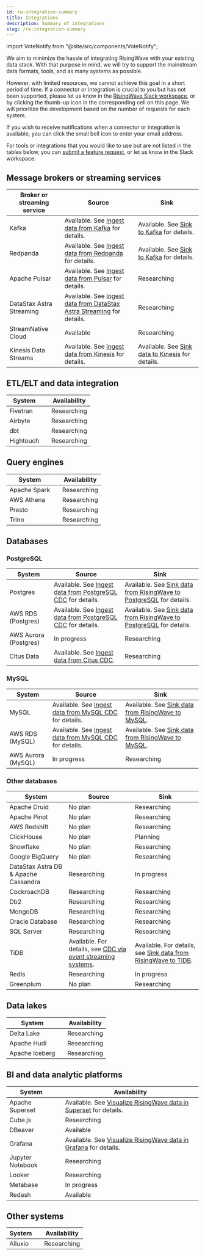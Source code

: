 ```yaml
---
id: rw-integration-summary
title: Integrations
description: Summary of integrations
slug: /rw-integration-summary
---
```

<head>
  <link rel="canonical" href="https://docs.risingwave.com/docs/current/rw-integration-summary/" />
</head>

<!-- MDX imports -->
import VoteNotify from "@site/src/components/VoteNotify";

We aim to minimize the hassle of integrating RisingWave with your existing data stack. With that purpose in mind, we will try to support the mainstream data formats, tools, and as many systems as possible.

However, with limited resources, we cannot achieve this goal in a short period of time. If a connector or integration is crucial to you but has not been supported, please let us know in the [RisingWave Slack workspace](https://www.risingwave.com/slack), or by clicking the thumb-up icon in the corresponding cell on this page. We will prioritize the development based on the number of requests for each system.

If you wish to receive notifications when a connector or integration is available, you can click the small bell icon to enter your email address.

For tools or integrations that you would like to use but are not listed in the tables below, you can [submit a feature request](https://github.com/risingwavelabs/risingwave/issues/new?assignees=&labels=type%2Ffeature&template=feature_request.yml), or let us know in the Slack workspace.

## Message brokers or streaming services

|Broker or streaming service| Source | Sink |
|---|---|---|
|Kafka | Available. See [Ingest data from Kafka](/create-source/create-source-kafka.md) for details. | Available. See [Sink to Kafka](/guides/create-sink-kafka.md) for details.| |
|Redpanda | Available. See [Ingest data from Redpanda](/create-source/create-source-redpanda.md) for details. |Available. See [Sink to Kafka](/guides/create-sink-kafka.md) for details.|
|Apache Pulsar|Available. See [Ingest data from Pulsar](/create-source/create-source-pulsar.md) for details. | Researching <VoteNotify note="pulsar_sink" />|
|DataStax Astra Streaming| Available. See [Ingest data from DataStax Astra Streaming](/guides/connector-astra-streaming.md) for details. | Researching <VoteNotify note="astra_streaming_sink" />|
|StreamNative Cloud| Available| Researching <VoteNotify note="streamnative_cloud_sink" />|
|Kinesis Data Streams|Available. See [Ingest data from Kinesis](/create-source/create-source-kinesis.md) for details.|Available. See [Sink data to Kinesis](/guides/sink-to-aws-kinesis.md) for details.|

## ETL/ELT and data integration

|System | |Availability |
|---|---|---|
|Fivetran| |Researching <VoteNotify note="fivetran" /> |
|Airbyte | |Researching  <VoteNotify note="airbyte" /> |
|dbt| |Researching <VoteNotify note="dbt" />|
|Hightouch| |Researching <VoteNotify note="hightouch" />|

## Query engines

|System | |Availability |
|---|---|---|
|Apache Spark| |Researching <VoteNotify note="spark" />|
|AWS Athena| |Researching <VoteNotify note="athena" />|
|Presto| |Researching <VoteNotify note="presto" />|
|Trino| |Researching <VoteNotify note="trino" />|

## Databases

### PostgreSQL

|System | Source | Sink |
|---|---|----|
|Postgres| Available. See [Ingest data from PostgreSQL CDC](/guides/ingest-from-postgres-cdc.md) for details.| Available. See [Sink data from RisingWave to PostgreSQL](/guides/sink-to-postgres.md) for details.|
|AWS RDS (Postgres)| Available. See [Ingest data from PostgreSQL CDC](/guides/ingest-from-postgres-cdc.md) for details. |Available. See [Sink data from RisingWave to PostgreSQL](/guides/sink-to-postgres.md) for details.|
|AWS Aurora (Postgres)| In progress <VoteNotify note="aurora_pg_source" />|Researching <VoteNotify note="aurora_pg_sink" />|
|Citus Data| Available. See [Ingest data from Citus CDC](/guides/ingest-from-citus-cdc.md). | Researching <VoteNotify note="citus_sink" />|

### MySQL

|System | Source | Sink |
|---|---|----|
|MySQL | Available. See [Ingest data from MySQL CDC](/guides/ingest-from-mysql-cdc.md) for details.| Available. See [Sink data from RisingWave to MySQL](/guides/sink-to-mysql.md).|
|AWS RDS (MySQL)|Available. See [Ingest data from MySQL CDC](/guides/ingest-from-mysql-cdc.md) for details.| Available. See [Sink data from RisingWave to MySQL](/guides/sink-to-mysql.md).|
|AWS Aurora (MySQL)|In progress <VoteNotify note="aurora_mysql_source" />| Researching <VoteNotify note="aurora_mysql_sink" /> |

### Other databases

|System | Source |Sink |
|---|---|---|
|Apache Druid| No plan| Researching <VoteNotify note="druid_sink" /> |
|Apache Pinot| No plan|Researching <VoteNotify note="pinot_sink" />|
|AWS Redshift| No plan|Researching <VoteNotify note="redshift_sink" />|
|ClickHouse|No plan |Planning <VoteNotify note="clickhouse_sink" />|
|Snowflake| No plan|Researching <VoteNotify note="snowflake_sink" />|
|Google BigQuery| No plan |Researching <VoteNotify note="bigquery_sink" />|
|DataStax Astra DB & Apache Cassandra| Researching <VoteNotify note="cassandra_source" /> |In progress <VoteNotify note="cassandra_sink" />|
|CockroachDB| Researching <VoteNotify note="cockroachdb_source" />|Researching <VoteNotify note="cockroachdb_sink" /> |
|Db2| Researching <VoteNotify note="db2_source" />|Researching <VoteNotify note="db2_sink" /> |
|MongoDB| Researching <VoteNotify note="mongodb_source" />|Researching <VoteNotify note="mongodb_sink" /> |
|Oracle Database| Researching <VoteNotify note="oracle_source" />|Researching <VoteNotify note="oracle_sink" /> |
|SQL Server| Researching <VoteNotify note="sql_server_source" />|Researching <VoteNotify note="sql_server_sink" /> |
|TiDB| Available. For details, see [CDC via event streaming systems](/create-source/create-source-cdc.md).|Available. For details, see [Sink data from RisingWave to TiDB](/guides/sink-to-tidb.md). |
|Redis|Researching <VoteNotify note="redis_source" />|In progress <VoteNotify note="redis_sink" />|
|Greenplum| No plan| Researching <VoteNotify note="greenplum_sink" /> |

## Data lakes

|System | |Availability |
|---|---|---|
|Delta Lake| |Researching <VoteNotify note="deltalake" />|
|Apache Hudi| |Researching <VoteNotify note="hudi" />|
|Apache Iceberg| |Researching <VoteNotify note="iceberg" />|

## BI and data analytic platforms

|System ||Availability |
|---|-|--|
|Apache Superset| |Available. See [Visualize RisingWave data in Superset](/guides/superset-integration.md) for details. |
|Cube.js| | Researching <VoteNotify note="cubejs" />|
|DBeaver| | Available |
|Grafana| |Available. See [Visualize RisingWave data in Grafana](/guides/grafana-integration.md) for details.|
|Jupyter Notebook||Researching <VoteNotify note="jupyter" />|
|Looker||Researching <VoteNotify note="looker" /> |
|Metabase ||In progress <VoteNotify note="metabase" />|
|Redash || Available |

## Other systems

|System | |Availability |
|---|---|---|
|Alluxio| |Researching <VoteNotify note="alluxio" />|
